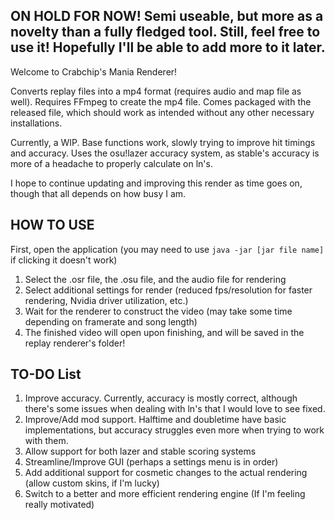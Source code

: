 ## ON HOLD FOR NOW! Semi useable, but more as a novelty than a fully fledged tool. Still, feel free to use it! Hopefully I'll be able to add more to it later.

Welcome to Crabchip's Mania Renderer!

Converts replay files into a mp4 format (requires audio and map file as well).
Requires FFmpeg to create the mp4 file. Comes packaged with the released file, which should work as intended without any other necessary installations.

Currently, a WIP. Base functions work, slowly trying to improve hit timings and accuracy.
Uses the osu!lazer accuracy system, as stable's accuracy is more of a headache to properly calculate on ln's.

I hope to continue updating and improving this render as time goes on, though that all depends on how busy I am.

## HOW TO USE
First, open the application (you may need to use `java -jar [jar file name]` if clicking it doesn't work)
1. Select the .osr file, the .osu file, and the audio file for rendering
2. Select additional settings for render (reduced fps/resolution for faster rendering, Nvidia driver utilization, etc.)
3. Wait for the renderer to construct the video (may take some time depending on framerate and song length)
4. The finished video will open upon finishing, and will be saved in the replay renderer's folder!

## TO-DO List
1. Improve accuracy. Currently, accuracy is mostly correct, although there's some issues when dealing with ln's that I would love to see fixed.
2. Improve/Add mod support. Halftime and doubletime have basic implementations, but accuracy struggles even more when trying to work with them.
3. Allow support for both lazer and stable scoring systems
4. Streamline/Improve GUI (perhaps a settings menu is in order)
5. Add additional support for cosmetic changes to the actual rendering (allow custom skins, if I'm lucky)
6. Switch to a better and more efficient rendering engine (If I'm feeling really motivated)

